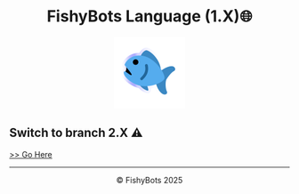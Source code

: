 <div align="center"> 
    <h1>FishyBots Language (1.X)🌐</h1>
    <img src="./assets/fishy.png" height="128" alt="FishyBots Logo">
</div>

<h2>Switch to branch 2.X ⚠️</h1>
<p><a href="https://github.com/FishyBots/Langage/tree/2.X">>> Go Here</a><p>


--- 

<p align="center">© FishyBots 2025